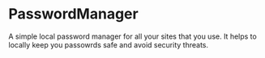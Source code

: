 # PasswordManager
A simple local password manager for all your sites that you use. It helps to locally keep you passowrds safe and avoid security  threats.
